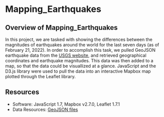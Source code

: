 # Mapping_Earthquakes

## Overview of Mapping_Earthquakes

In this project, we are tasked with showing the differences between the magnitudes of earthquakes around the world for the last seven days (as of February 21, 2022).  In order to accomplish this task, we pulled GeoJSON earthquake data from the [USGS website](https://www.usgs.gov/programs/earthquake-hazards/earthquakes), and retrieved geographical coordinates and earthquake magnitudes.  This data was then added to a map, so that the data could be visuallized at a glance. JavaScript and the D3.js library were used to pull the data into an interactive Mapbox map plotted through the Leaflet library.

## Resources

- Software: JavaScript 1.7, Mapbox v2.7.0, Leaflet 1.7.1
- Data Resources: [GeoJSON files](https://github.com/crtallent/Mapping_Earthquakes/blob/main/Earthquake_Challenge/static/js/challenge_logic.js)



